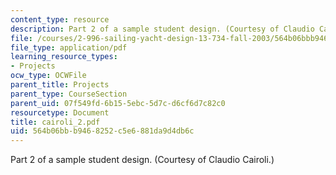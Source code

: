 ```yaml
---
content_type: resource
description: Part 2 of a sample student design. (Courtesy of Claudio Cairoli.)
file: /courses/2-996-sailing-yacht-design-13-734-fall-2003/564b06bbb9468252c5e6881da9d4db6c_cairoli_2.pdf
file_type: application/pdf
learning_resource_types:
- Projects
ocw_type: OCWFile
parent_title: Projects
parent_type: CourseSection
parent_uid: 07f549fd-6b15-5ebc-5d7c-d6cf6d7c82c0
resourcetype: Document
title: cairoli_2.pdf
uid: 564b06bb-b946-8252-c5e6-881da9d4db6c
---
```

Part 2 of a sample student design. (Courtesy of Claudio Cairoli.)

